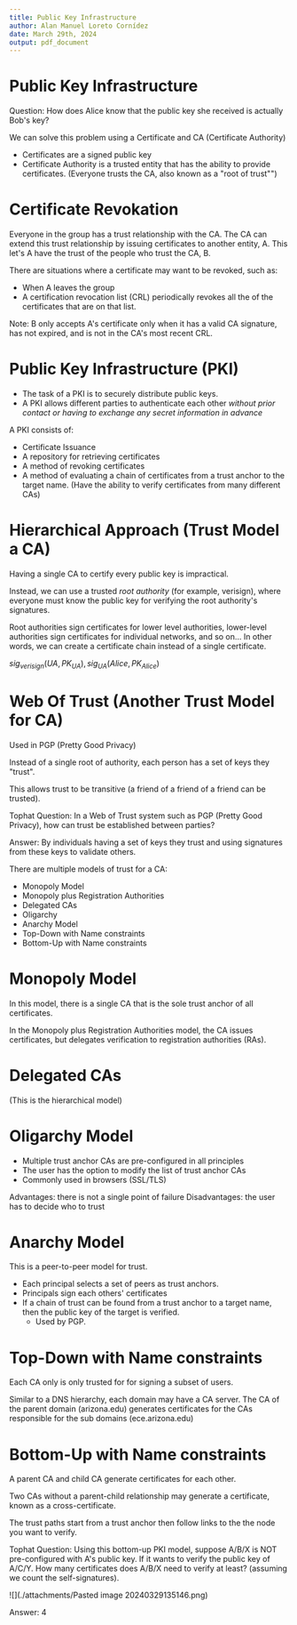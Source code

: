 ```yaml
---
title: Public Key Infrastructure
author: Alan Manuel Loreto Cornídez
date: March 29th, 2024
output: pdf_document
---
```


# Public Key Infrastructure

Question: How does Alice know that the public key she received is actually Bob's
key?

We can solve this problem using a Certificate and CA (Certificate Authority)

- Certificates are a signed public key
- Certificate Authority is a trusted entity that has the ability to provide
  certificates. (Everyone trusts the CA, also known as a "root of trust"")

# Certificate Revokation

Everyone in the group has a trust relationship with the CA. The CA can extend
this trust relationship by issuing certificates to another entity, A. This let's
A have the trust of the people who trust the CA, B.

There are situations where a certificate may want to be revoked, such as:

- When A leaves the group
- A certification revocation list (CRL) periodically revokes all the of the
  certificates that are on that list.

Note: B only accepts A's certificate only when it has a valid CA signature, has
not expired, and is not in the CA's most recent CRL.

# Public Key Infrastructure (PKI)

- The task of a PKI is to securely distribute public keys.
- A PKI allows different parties to authenticate each other _without prior
  contact or having to exchange any secret information in advance_

A PKI consists of:

- Certificate Issuance
- A repository for retrieving certificates
- A method of revoking certificates
- A method of evaluating a chain of certificates from a trust anchor to the
  target name. (Have the ability to verify certificates from many different CAs)

# Hierarchical Approach (Trust Model a CA)

Having a single CA to certify every public key is impractical.

Instead, we can use a trusted _root authority_ (for example, verisign), where
everyone must know the public key for verifying the root authority's signatures.

Root authorities sign certificates for lower level authorities, lower-level
authorities sign certificates for individual networks, and so on... In other
words, we can create a certificate chain instead of a single certificate.

$sig_{verisign}(UA, PK_{UA}), sig_{UA}(Alice, PK_{Alice})$

# Web Of Trust (Another Trust Model for CA)

Used in PGP (Pretty Good Privacy)

Instead of a single root of authority, each person has a set of keys they
"trust".

This allows trust to be transitive (a friend of a friend of a friend can be
trusted).

Tophat Question: In a Web of Trust system such as PGP (Pretty Good Privacy), how
can trust be established between parties?

Answer: By individuals having a set of keys they trust and using signatures from
these keys to validate others.

There are multiple models of trust for a CA:

- Monopoly Model
- Monopoly plus Registration Authorities
- Delegated CAs
- Oligarchy
- Anarchy Model
- Top-Down with Name constraints
- Bottom-Up with Name constraints

# Monopoly Model

In this model, there is a single CA that is the sole trust anchor of all
certificates.

In the Monopoly plus Registration Authorities model, the CA issues certificates,
but delegates verification to registration authorities (RAs).

# Delegated CAs

(This is the hierarchical model)

# Oligarchy Model

- Multiple trust anchor CAs are pre-configured in all principles
- The user has the option to modify the list of trust anchor CAs
- Commonly used in browsers (SSL/TLS)

Advantages: there is not a single point of failure Disadvantages: the user has
to decide who to trust

# Anarchy Model

This is a peer-to-peer model for trust.

- Each principal selects a set of peers as trust anchors.
- Principals sign each others' certificates
- If a chain of trust can be found from a trust anchor to a target name, then
  the public key of the target is verified.
  - Used by PGP.

# Top-Down with Name constraints

Each CA only is only trusted for for signing a subset of users.

Similar to a DNS hierarchy, each domain may have a CA server. The CA of the
parent domain (arizona.edu) generates certificates for the CAs responsible for
the sub domains (ece.arizona.edu)

# Bottom-Up with Name constraints

A parent CA and child CA generate certificates for each other.

Two CAs without a parent-child relationship may generate a certificate, known as
a cross-certificate.

The trust paths start from a trust anchor then follow links to the the node you
want to verify.

Tophat Question: Using this bottom-up PKI model, suppose A/B/X is NOT
pre-configured with A's public key. If it wants to verify the public key of
A/C/Y. How many certificates does A/B/X need to verify at least? (assuming we
count the self-signatures).

![](./attachments/Pasted image 20240329135146.png)

Answer: 4



